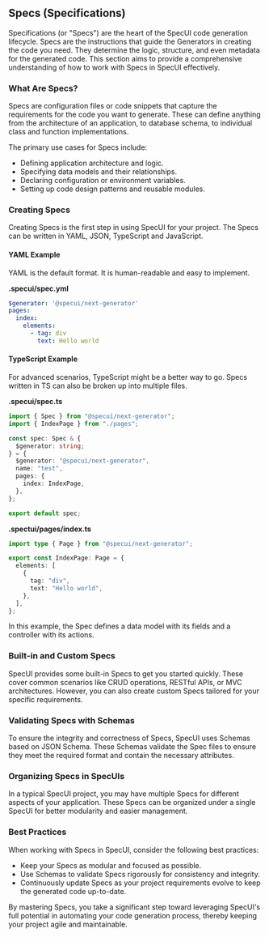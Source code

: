 ## Specs (Specifications)

Specifications (or "Specs") are the heart of the SpecUI code generation lifecycle. Specs are the instructions that guide the Generators in creating the code you need. They determine the logic, structure, and even metadata for the generated code. This section aims to provide a comprehensive understanding of how to work with Specs in SpecUI effectively.

### What Are Specs?

Specs are configuration files or code snippets that capture the requirements for the code you want to generate. These can define anything from the architecture of an application, to database schema, to individual class and function implementations.

The primary use cases for Specs include:

- Defining application architecture and logic.
- Specifying data models and their relationships.
- Declaring configuration or environment variables.
- Setting up code design patterns and reusable modules.

### Creating Specs

Creating Specs is the first step in using SpecUI for your project. The Specs can be written in YAML, JSON, TypeScript and JavaScript.

#### YAML Example

YAML is the default format. It is human-readable and easy to implement.

**.specui/spec.yml**

```yaml
$generator: '@specui/next-generator'
pages:
  index:
    elements:
      - tag: div
        text: Hello world
```

#### TypeScript Example

For advanced scenarios, TypeScript might be a better way to go. Specs written in TS can also be broken up into multiple files.

**.specui/spec.ts**

```typescript
import { Spec } from "@specui/next-generator";
import { IndexPage } from "./pages";

const spec: Spec & {
  $generator: string;
} = {
  $generator: "@specui/next-generator",
  name: "test",
  pages: {
    index: IndexPage,
  },
};

export default spec;
```

**.spectui/pages/index.ts**

```typescript
import type { Page } from "@specui/next-generator";

export const IndexPage: Page = {
  elements: [
    {
      tag: "div",
      text: "Hello world",
    },
  ],
};
```

In this example, the Spec defines a data model with its fields and a controller with its actions.

### Built-in and Custom Specs

SpecUI provides some built-in Specs to get you started quickly. These cover common scenarios like CRUD operations, RESTful APIs, or MVC architectures. However, you can also create custom Specs tailored for your specific requirements.

### Validating Specs with Schemas

To ensure the integrity and correctness of Specs, SpecUI uses Schemas based on JSON Schema. These Schemas validate the Spec files to ensure they meet the required format and contain the necessary attributes.

### Organizing Specs in SpecUIs

In a typical SpecUI project, you may have multiple Specs for different aspects of your application. These Specs can be organized under a single SpecUI for better modularity and easier management.

### Best Practices

When working with Specs in SpecUI, consider the following best practices:

- Keep your Specs as modular and focused as possible.
- Use Schemas to validate Specs rigorously for consistency and integrity.
- Continuously update Specs as your project requirements evolve to keep the generated code up-to-date.

By mastering Specs, you take a significant step toward leveraging SpecUI's full potential in automating your code generation process, thereby keeping your project agile and maintainable.
